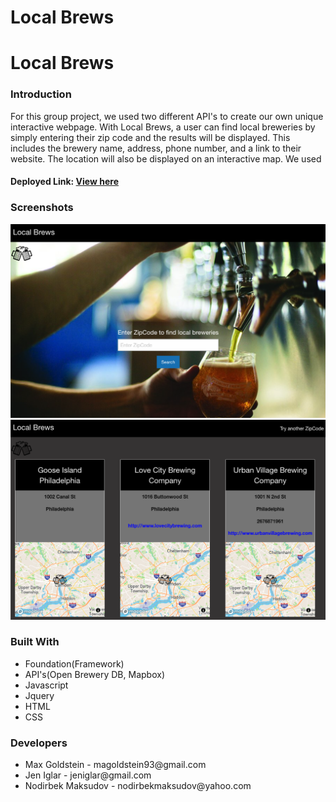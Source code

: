 # Local Brews
<h1>Local Brews</h1>
    <h3>Introduction</h3>
    <p>For this group project, we used two different API's to create our own unique interactive webpage. With Local Brews, a user can find local breweries by simply entering their zip code and the results will be displayed. This includes the brewery name, address, phone number, and a link to their website. The location will also be displayed on an interactive map. We used </p>
    <h4>Deployed Link: <a href="https://nodirbek94.github.io/Local-Brews/" target="_blank">View here</a></h4>
    <h3>Screenshots</h3>
    <img src="./assets/Screen%20Shot%202020-09-19%20at%205.01.00%20PM.png">
    <img src="./assets/Screen%20Shot%202020-09-19%20at%205.01.25%20PM.png">
    <h3>Built With</h3>
    <p>
        <ul>
            <li>Foundation(Framework)</li>
            <li>API's(Open Brewery DB, Mapbox)</li>
            <li>Javascript</li>
            <li>Jquery</li>
            <li>HTML</li>
            <li>CSS</li>
        </ul>
    </p>
    <h3>Developers</h3>
    <ul>
        <li>Max Goldstein - magoldstein93@gmail.com</li>
        <li>Jen Iglar - jeniglar@gmail.com</li>
        <li>Nodirbek Maksudov - nodirbekmaksudov@yahoo.com</li>
    </ul>

